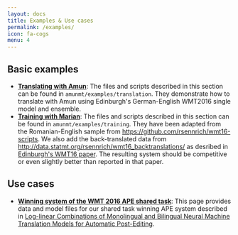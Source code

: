 ```yaml
---
layout: docs
title: Examples & Use cases
permalink: /examples/
icon: fa-cogs
menu: 4
---
```


## Basic examples

* **[Translating with Amun](/usecases/translating/)**:
The files and scripts described in this section can be found in `amunmt/examples/translation`. They demonstrate how to translate with Amun using Edinburgh's German-English WMT2016 single model and ensemble.
* **[Training with Marian](/usecases/training/)**: The files
and scripts described in this section can be found in
`amunmt/examples/training`. They have been adapted from the Romanian-English sample
from <https://github.com/rsennrich/wmt16-scripts>. We also add the back-translated data from <http://data.statmt.org/rsennrich/wmt16_backtranslations/> as desribed in
[Edinburgh's WMT16 paper](http://www.aclweb.org/anthology/W16-2323). The resulting system should be competitive
or even slightly better than reported in that paper.

## Use cases

* **[Winning system of the WMT 2016 APE shared task](/usecases/postedit/)**: This page provides data and model files for our shared task winning APE system described in [Log-linear Combinations of Monolingual and Bilingual Neural Machine Translation Models for Automatic Post-Editing](http://www.aclweb.org/anthology/W16-2378).
